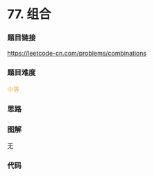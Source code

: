 # 77. 组合

### 题目链接

https://leetcode-cn.com/problems/combinations

### 题目难度

<font color=#F0AD4E>中等</font>

### 思路



### 图解

无

### 代码

```python
```